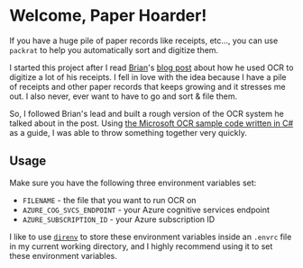 # Welcome, Paper Hoarder!

If you have a huge pile of paper records like receipts, etc..., you can use `packrat` to help you automatically sort and digitize them.

I started this project after I read [Brian](https://github.com/bketelsen)'s [blog post](https://www.brianketelsen.com/ai-ml-documents-one/) about how he used OCR to digitize a lot of his receipts. I fell in love with the idea because I have a pile of receipts and other paper records that keeps growing and it stresses me out. I also never, ever want to have to go and sort & file them.

So, I followed Brian's lead and built a rough version of the OCR system he talked about in the post. Using [the Microsoft OCR sample code written in C#](https://docs.microsoft.com/azure/cognitive-services/computer-vision/quickstarts/csharp-print-text?WT.mc_id=opensource-0000-aaschles) as a guide, I was able to throw something together very quickly.

## Usage

Make sure you have the following three environment variables set:

- `FILENAME` - the file that you want to run OCR on
- `AZURE_COG_SVCS_ENDPOINT` - your Azure cognitive services endpoint
- `AZURE_SUBSCRIPTION_ID` - your Azure subscription ID

I like to use [`direnv`](https://direnv.net/) to store these environment variables inside an `.envrc` file in my current working directory, and I highly recommend using it to set these environment variables.
